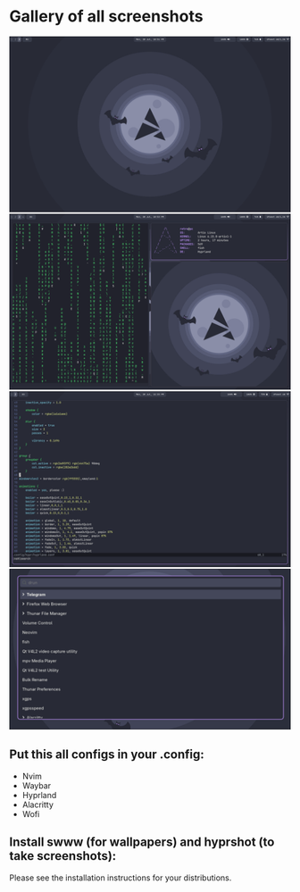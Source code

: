 <p align="center">
  <h1>Gallery of all screenshots</h1>
</p>

![Screenshot](https://github.com/retrovisionagain/hyprland-setup/blob/main/screenshots/not-busy-desktop.png)
![Screenshot](https://github.com/retrovisionagain/hyprland-setup/blob/main/screenshots/busy-desktop.png)
![Screenshot](https://github.com/retrovisionagain/hyprland-setup/blob/main/screenshots/nvim.png)
![Screenshot](https://github.com/retrovisionagain/hyprland-setup/blob/main/screenshots/wofi.png)

## Put this all configs in your .config:

- Nvim
- Waybar
- Hyprland
- Alacritty
- Wofi

## Install swww (for wallpapers) and hyprshot (to take screenshots):
Please see the installation instructions for your distributions.
